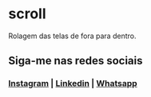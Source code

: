 # scroll
 Rolagem das telas de fora para dentro.

## Siga-me nas redes sociais
### [Instagram](https://www.instagram.com/fcruz6241/) | [Linkedin](https://www.linkedin.com/feed/) | [Whatsapp](https://api.whatsapp.com/send?1=pt_br&phone=558398388777)